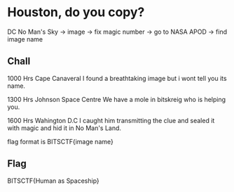 # Houston, do you copy?

DC No Man's Sky -> image -> fix magic number -> go to NASA APOD -> find image name

## Chall

1000 Hrs Cape Canaveral
I found a breathtaking image but i wont tell you its name.

1300 Hrs Johnson Space Centre
We have a mole in bitskreig who is helping you.

1600 Hrs Wahington D.C
I caught him transmitting the clue and sealed it with magic and hid it in No Man's Land.

flag format is BITSCTF{image name}

## Flag

BITSCTF{Human as Spaceship}
